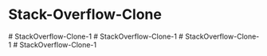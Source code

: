 # Stack-Overflow-Clone
#   S t a c k O v e r f l o w - C l o n e - 1  
 #   S t a c k O v e r f l o w - C l o n e - 1  
 #   S t a c k O v e r f l o w - C l o n e - 1  
 #   S t a c k O v e r f l o w - C l o n e - 1  
 